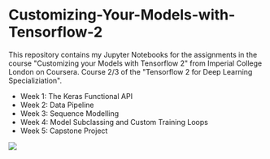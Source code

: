 # Customizing-Your-Models-with-Tensorflow-2

This repository contains my Jupyter Notebooks for the assignments in the course "Customizing your Models with Tensorflow 2" from Imperial College London on Coursera. Course 2/3 of the "Tensorflow 2 for Deep Learning Specializiation".

- Week 1: The Keras Functional API
- Week 2: Data Pipeline
- Week 3: Sequence Modelling
- Week 4: Model Subclassing and Custom Training Loops
- Week 5: Capstone Project

<img src="https://miro.medium.com/max/1400/1*YrvMKrWMhi3HomoiTLPsfw.png">

